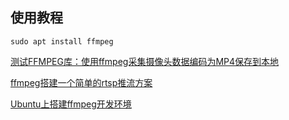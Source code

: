 ## 使用教程

```shell
sudo apt install ffmpeg
```

[测试FFMPEG库：使用ffmpeg采集摄像头数据编码为MP4保存到本地](https://blog.csdn.net/xiaolong1126626497/article/details/105784088)

[ffmpeg搭建一个简单的rtsp推流方案](https://blog.csdn.net/shelgi/article/details/125295772)

[Ubuntu上搭建ffmpeg开发环境](https://blog.csdn.net/weekend_y45/article/details/124826642)

